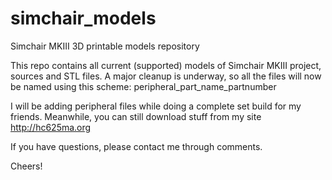 # simchair_models
Simchair MKIII 3D printable models repository

This repo contains all current (supported) models of Simchair MKIII project, sources and STL files. 
A major cleanup is underway, so all the files will now be named using this scheme:
peripheral_part_name_partnumber

I will be adding peripheral files while doing a complete set build for my friends.
Meanwhile, you can still download stuff from my site http://hc625ma.org

If you have questions, please contact me through comments.

Cheers!
